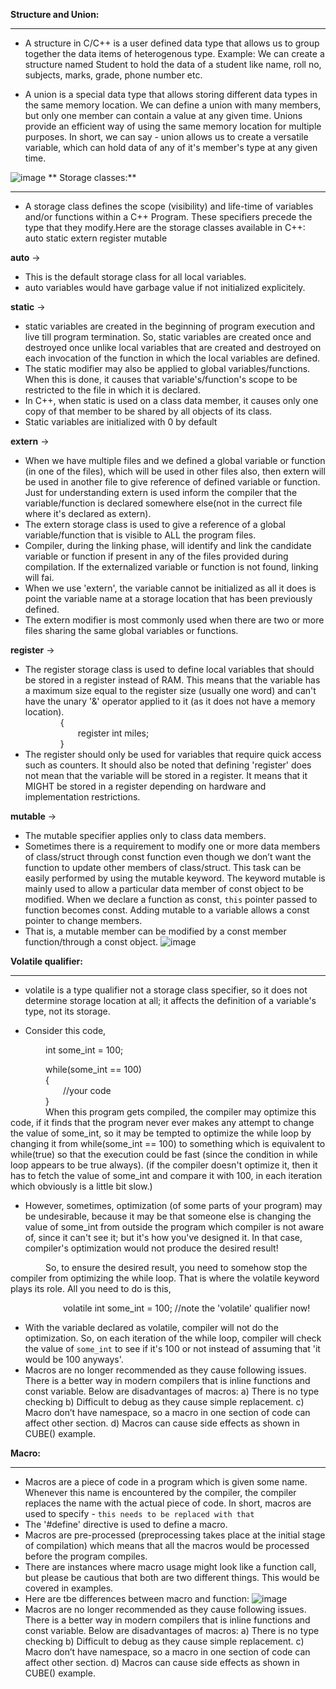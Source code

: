 **Structure and Union:**
********************
- A structure in C/C++ is a user defined data type that allows us to group together the data items of heterogenous type.
Example: We can create a structure named Student to hold the data of a student like name, roll no, subjects, marks, grade, phone number etc.

- A union is a special data type that allows storing different data types in the same memory location.
We can define a union with many members, but only one member can contain a value at any given time. Unions provide an efficient way of using the same memory location for multiple purposes. 
In short, we can say - union allows us to create a versatile variable, which can hold data of any of it's member's type at any given time.

![image](https://user-images.githubusercontent.com/47342068/112730725-245f0380-8f59-11eb-88af-43e89d4a8d95.png)
**
Storage classes:**
****************
- A storage class defines the scope (visibility) and life-time of variables and/or functions within a C++ Program. These specifiers precede the type that they modify.Here are the storage classes available in C++:
    auto
    static
    extern
    register
    mutable

**auto** ->
- This is the default storage class for all local variables.
- auto variables would have garbage value if not initialized explicitely.

**static** ->
- static variables are created in the beginning of program execution and 
    live till program termination. So, static variables are created once and destroyed once unlike local variables that are created and destroyed on each invocation of the function in which the local variables are defined.
- The static modifier may also be applied to 
    global variables/functions. When this is done, it causes that variable's/function's scope to be restricted to the file in which it is declared.
- In C++, when static is used on a class data member, it causes only one copy of that member to be shared by all objects of its class.
- Static variables are initialized with 0 by default

**extern** ->
- When we have multiple files and we defined a global variable or function (in one of the files), which will be used in other files also, then extern will be used in another file to give reference of defined variable or function. Just for understanding extern is used inform the compiler that the variable/function is declared somewhere else(not in the currect file where it's declared as extern).
- The extern storage class is used to give a reference of a global variable/function that is visible to ALL the program files.
- Compiler, during the linking phase, will identify and link the candidate variable or function if present in any of the files provided during compilation. If the externalized variable or function is not found, linking will fai.
- When we use 'extern', the variable cannot be initialized as all it does is point the variable name at a storage location that has been previously defined.
- The extern modifier is most commonly used when there are two or more files sharing the same global variables or functions.

**register** ->
- The register storage class is used to define local variables that should be stored in a register instead of RAM. This means that the variable has a maximum size equal to the register size (usually one word) and can't have the unary '&' operator applied to it (as it does not have a memory location).  
    {  
      register int  miles;  
    }  
- The register should only be used for variables that require quick access such as counters. It should also be noted that defining 'register' does not mean that the variable will be stored in a register. It means that it MIGHT be stored in a register depending on hardware and implementation restrictions.

**mutable** ->
- The mutable specifier applies only to class data members.
- Sometimes there is a requirement to modify one or more data members of class/struct through const function even though we don’t want the function to update other members of class/struct. This task can be easily performed by using the mutable keyword. The keyword mutable is mainly used to allow a particular data member of const object to be modified. When we declare a function as const, `this` pointer passed to function becomes const. Adding mutable to a variable allows a const pointer to change members.
- That is, a mutable member can be modified by a const member function/through a const object.
![image](https://user-images.githubusercontent.com/47342068/112732947-13b38b00-8f63-11eb-9b34-7c8a4c91328a.png)


**Volatile qualifier:**
******************
- volatile is a type qualifier not a storage class specifier, so it does not determine storage location at all; it affects the definition of a variable's type, not its storage.

- Consider this code,  

    int some_int = 100;  

    while(some_int == 100)  
    {  
      //your code  
    }  
    When this program gets compiled, the compiler may optimize this code, if it finds that the program never ever makes any attempt to change the value of some_int, so it may be tempted to optimize the while loop by changing it from while(some_int == 100) to something which is equivalent to while(true) so that the execution could be fast (since the condition in while loop appears to be true always). (if the compiler doesn't optimize it, then it has to fetch the value of some_int and compare it with 100, in each iteration which obviously is a little bit slow.)

- However, sometimes, optimization (of some parts of your program) may be undesirable, because it may be that someone else is changing the value of some_int from outside the program which compiler is not aware of, since it can't see it; but it's how you've designed it. In that case, compiler's optimization would not produce the desired result!

    So, to ensure the desired result, you need to somehow stop the compiler from optimizing the while loop. That is where the volatile keyword plays its role. All you need to do is this,

      volatile int some_int = 100; //note the 'volatile' qualifier now!
- With the variable declared as volatile, compiler will not do the optimization. So, on each iteration of the while loop, compiler will check the value of `some_int` to see if it's 100 or not instead of assuming that 'it would be 100 anyways'.
- Macros are no longer recommended as they cause following issues. There is a better way in modern compilers that is inline functions and const variable. Below are disadvantages of macros:
a) There is no type checking
b) Difficult to debug as they cause simple replacement.
c) Macro don’t have namespace, so a macro in one section of code can affect other section.
d) Macros can cause side effects as shown in CUBE() example.

**Macro:**
*******
- Macros are a piece of code in a program which is given some name. Whenever this name is encountered by the compiler, the compiler replaces the name with the actual piece of code. In short, macros are used to specify - `this needs to be replaced with that`
- The '#define' directive is used to define a macro.
- Macros are pre-processed (preprocessing takes place at the initial stage of compilation) which means that all the macros would be processed before the program compiles.
- There are instances where macro usage might look like a function call, but please be cautious that both are two different things. This would be covered in examples.
- Here are tbe differences between macro and function:
![image](https://user-images.githubusercontent.com/47342068/112739073-c816d680-8f8e-11eb-8c70-6486fb56fa8f.png)
- Macros are no longer recommended as they cause following issues. There is a better way in modern compilers that is inline functions and const variable. Below are disadvantages of macros:
a) There is no type checking
b) Difficult to debug as they cause simple replacement.
c) Macro don’t have namespace, so a macro in one section of code can affect other section.
d) Macros can cause side effects as shown in CUBE() example.
